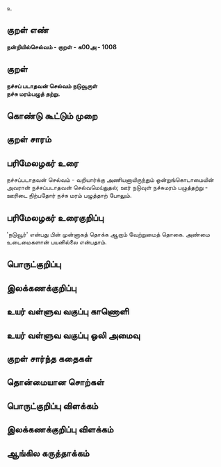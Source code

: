 உ

## குறள் எண் 

**நன்றியில்செல்வம் - குறள் - க00அ - 1008**

## குறள் 

**நச்சப் படாதவன் செல்வம் நடுவூருள்  
நச்சு மரம்பழுத் தற்று.** 

## கொண்டு கூட்டும் முறை


## குறள் சாரம் 


## பரிமேலழகர் உரை

நச்சப்படாதவன் செல்வம் - வறியார்க்கு அணியனாயிருந்தும் ஒன்றுங்கொடாமையின் அவரான் நச்சப்படாதவன் செல்வமெய்துதல்; ஊர் நடுவுள் நச்சுமரம் பழுத்தற்று - ஊரிடை நிற்பதோர் நச்சு மரம் பழுத்தாற் போலும்.

## பரிமேலழகர் உரைகுறிப்பு   

'நடுவூர்' என்பது பின் முன்னாகத் தொக்க ஆறாம் வேற்றுமைத் தொகை. அண்மை உடைமைகளான் பயனில்லை என்பதாம்.

## பொருட்குறிப்பு 


## இலக்கணக்குறிப்பு  


## உயர் வள்ளுவ வகுப்பு காணொளி


## உயர் வள்ளுவ வகுப்பு ஒலி அமைவு 

 
## குறள் சார்ந்த கதைகள் 


## தொன்மையான சொற்கள்


## பொருட்குறிப்பு விளக்கம்


## இலக்கணக்குறிப்பு விளக்கம்


## ஆங்கில கருத்தாக்கம் 



